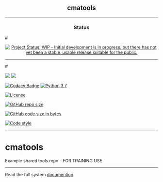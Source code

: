 <h2 align="center">cmatools</h2>

---

<h3 align="center">Status</h2>


#<p align="center">
  [![Project Status: WIP – Initial development is in progress, but there has not yet been a stable, usable release suitable for the public.](https://www.repostatus.org/badges/latest/wip.svg)](https://www.repostatus.org/#wip)

---
#</p>

![](https://github.com/jonathan-winn-geo/cmatools/workflows/docs/badge.svg)
![](https://github.com/jonathan-winn-geo/cmatools/workflows/unit-tests/badge.svg)

[![Codacy Badge](https://api.codacy.com/project/badge/Grade/bc11e8877db94af394b794def1c4c585)](https://app.codacy.com/manual/jonathan.winn/cmatools?utm_source=github.com&utm_medium=referral&utm_content=jonathan-winn-geo/cmatools&utm_campaign=Badge_Grade_Dashboard)
[![Python 3.7](https://img.shields.io/badge/python-3.7-blue.svg)](https://www.python.org/downloads/release/python-370/)

[![License](https://img.shields.io/badge/License-BSD%203--Clause-blue.svg)](https://opensource.org/licenses/BSD-3-Clause)

[![GitHub repo size](https://img.shields.io/github/repo-size/jonathan-winn-geo/cmatools)](https://github.com/repo-size/jonathan-winn-geo/cmatools)

[![GitHub code size in bytes](https://img.shields.io/github/languages/code-size/jonathan-winn-geo/cmatools)](https://github.com/code-size/jonathan-winn-geo/cmatools)


[![Code style](https://img.shields.io/badge/code%20style-black-000000.svg)](https://github.com/psf/black)

---


# cmatools
Example shared tools repo - FOR TRAINING USE

--- 

Read the full system [documention](https://cma-open.github.io/cmatools/docs/build/index.html)
